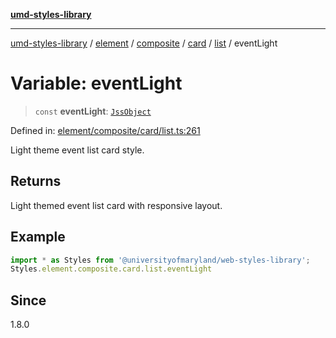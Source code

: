 [**umd-styles-library**](../../../../../../../../README.md)

***

[umd-styles-library](../../../../../../../../modules.md) / [element](../../../../../../../README.md) / [composite](../../../../../README.md) / [card](../../../README.md) / [list](../README.md) / eventLight

# Variable: eventLight

> `const` **eventLight**: [`JssObject`](../../../../../../../../utilities/namespaces/transform/type-aliases/JssObject.md)

Defined in: [element/composite/card/list.ts:261](https://github.com/UMD-Digital/design-system/blob/2d95010ba8e3e1595ebab66599330577b600c5fb/packages/styles/source/element/composite/card/list.ts#L261)

Light theme event list card style.

## Returns

Light themed event list card with responsive layout.

## Example

```typescript
import * as Styles from '@universityofmaryland/web-styles-library';
Styles.element.composite.card.list.eventLight
```

## Since

1.8.0
